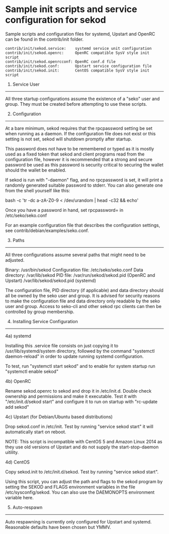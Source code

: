 Sample init scripts and service configuration for sekod
==========================================================

Sample scripts and configuration files for systemd, Upstart and OpenRC
can be found in the contrib/init folder.

    contrib/init/sekod.service:    systemd service unit configuration
    contrib/init/sekod.openrc:     OpenRC compatible SysV style init script
    contrib/init/sekod.openrcconf: OpenRC conf.d file
    contrib/init/sekod.conf:       Upstart service configuration file
    contrib/init/sekod.init:       CentOS compatible SysV style init script

1. Service User
---------------------------------

All three startup configurations assume the existence of a "seko" user
and group.  They must be created before attempting to use these scripts.

2. Configuration
---------------------------------

At a bare minimum, sekod requires that the rpcpassword setting be set
when running as a daemon.  If the configuration file does not exist or this
setting is not set, sekod will shutdown promptly after startup.

This password does not have to be remembered or typed as it is mostly used
as a fixed token that sekod and client programs read from the configuration
file, however it is recommended that a strong and secure password be used
as this password is security critical to securing the wallet should the
wallet be enabled.

If sekod is run with "-daemon" flag, and no rpcpassword is set, it will
print a randomly generated suitable password to stderr.  You can also
generate one from the shell yourself like this:

bash -c 'tr -dc a-zA-Z0-9 < /dev/urandom | head -c32 && echo'

Once you have a password in hand, set rpcpassword= in /etc/seko/seko.conf

For an example configuration file that describes the configuration settings,
see contrib/debian/examples/seko.conf.

3. Paths
---------------------------------

All three configurations assume several paths that might need to be adjusted.

Binary:              /usr/bin/sekod
Configuration file:  /etc/seko/seko.conf
Data directory:      /var/lib/sekod
PID file:            /var/run/sekod/sekod.pid (OpenRC and Upstart)
                     /var/lib/sekod/sekod.pid (systemd)

The configuration file, PID directory (if applicable) and data directory
should all be owned by the seko user and group.  It is advised for security
reasons to make the configuration file and data directory only readable by the
seko user and group.  Access to seko-cli and other sekod rpc clients
can then be controlled by group membership.

4. Installing Service Configuration
-----------------------------------

4a) systemd

Installing this .service file consists on just copying it to
/usr/lib/systemd/system directory, followed by the command
"systemctl daemon-reload" in order to update running systemd configuration.

To test, run "systemctl start sekod" and to enable for system startup run
"systemctl enable sekod"

4b) OpenRC

Rename sekod.openrc to sekod and drop it in /etc/init.d.  Double
check ownership and permissions and make it executable.  Test it with
"/etc/init.d/sekod start" and configure it to run on startup with
"rc-update add sekod"

4c) Upstart (for Debian/Ubuntu based distributions)

Drop sekod.conf in /etc/init.  Test by running "service sekod start"
it will automatically start on reboot.

NOTE: This script is incompatible with CentOS 5 and Amazon Linux 2014 as they
use old versions of Upstart and do not supply the start-stop-daemon uitility.

4d) CentOS

Copy sekod.init to /etc/init.d/sekod. Test by running "service sekod start".

Using this script, you can adjust the path and flags to the sekod program by
setting the SEKOD and FLAGS environment variables in the file
/etc/sysconfig/sekod. You can also use the DAEMONOPTS environment variable here.

5. Auto-respawn
-----------------------------------

Auto respawning is currently only configured for Upstart and systemd.
Reasonable defaults have been chosen but YMMV.
